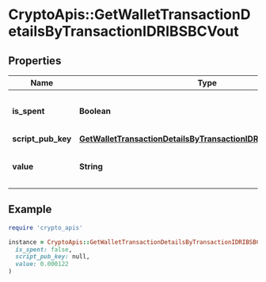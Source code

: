 # CryptoApis::GetWalletTransactionDetailsByTransactionIDRIBSBCVout

## Properties

| Name | Type | Description | Notes |
| ---- | ---- | ----------- | ----- |
| **is_spent** | **Boolean** | Defines whether the output is spent or not. |  |
| **script_pub_key** | [**GetWalletTransactionDetailsByTransactionIDRIBSBCScriptPubKey**](GetWalletTransactionDetailsByTransactionIDRIBSBCScriptPubKey.md) |  |  |
| **value** | **String** | Represents the sent/received amount. |  |

## Example

```ruby
require 'crypto_apis'

instance = CryptoApis::GetWalletTransactionDetailsByTransactionIDRIBSBCVout.new(
  is_spent: false,
  script_pub_key: null,
  value: 0.000122
)
```

